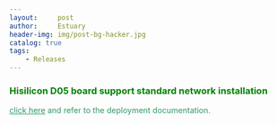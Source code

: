 ```yaml
---
layout:     post
author:     Estuary
header-img: img/post-bg-hacker.jpg
catalog: true
tags:
    - Releases
---
```


<h3><span style="color: #008000;"><strong>Hisilicon D05 board support standard network installation </strong></span></h3>
<span style="color: #339966;"><a style="color: #339966;</span> "D05 currently supports network installation and deployment. For more information, please  href="https://github.com/open-estuary/estuary/blob/master/doc/Deploy_Manual.4All.md" target="_blank">click here</a> and refer to the deployment documentation.</td>
</tr>
